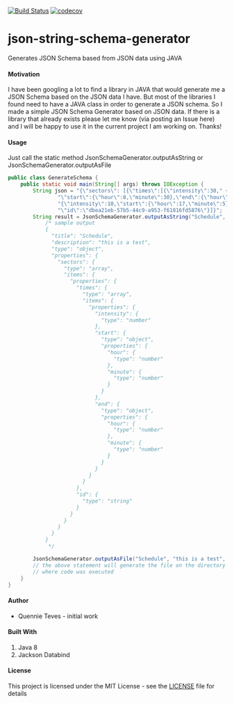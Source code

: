[![Build Status](https://travis-ci.org/simplymequeeny/json-string-schema-generator.svg?branch=master)](https://travis-ci.org/simplymequeeny/json-string-schema-generator)
[![codecov](https://codecov.io/gh/simplymequeeny/json-string-schema-generator/branch/master/graph/badge.svg)](https://codecov.io/gh/simplymequeeny/json-string-schema-generator)

# json-string-schema-generator
Generates JSON Schema based from JSON data using JAVA

#### Motivation
I have been googling a lot to find a library in JAVA that would generate me a JSON Schema based on the JSON data I have.  But most of the libraries I found need to have a JAVA class in order to generate a JSON schema.  So I made a simple JSON Schema Generator based on JSON data.  If there is a library that already exists please let me know (via posting an Issue here)  and I will be happy to use it in the current project I am working on.  Thanks!

#### Usage
Just call the static method JsonSchemaGenerator.outputAsString or JsonSchemaGenerator.outputAsFile
```java
public class GenerateSchema {
    public static void main(String[] args) throws IOException {
        String json = "{\"sectors\": [{\"times\":[{\"intensity\":30," +
                "\"start\":{\"hour\":8,\"minute\":30},\"end\":{\"hour\":17,\"minute\":0}}," +
                "{\"intensity\":10,\"start\":{\"hour\":17,\"minute\":5},\"end\":{\"hour\":23,\"minute\":55}}]," +
                "\"id\":\"dbea21eb-57b5-44c9-a953-f61816fd5876\"}]}";
        String result = JsonSchemaGenerator.outputAsString("Schedule", "this is a test", json);
            /* sample output
            {
              "title": "Schedule",
              "description": "this is a test",
              "type": "object",
              "properties": {
                "sectors": {
                  "type": "array",
                  "items": {
                    "properties": {
                      "times": {
                        "type": "array",
                        "items": {
                          "properties": {
                            "intensity": {
                              "type": "number"
                            },
                            "start": {
                              "type": "object",
                              "properties": {
                                "hour": {
                                  "type": "number"
                                },
                                "minute": {
                                  "type": "number"
                                }
                              }
                            },
                            "end": {
                              "type": "object",
                              "properties": {
                                "hour": {
                                  "type": "number"
                                },
                                "minute": {
                                  "type": "number"
                                }
                              }
                            }
                          }
                        }
                      },
                      "id": {
                        "type": "string"
                      }
                    }
                  }
                }
              } 
            }
             */

        JsonSchemaGenerator.outputAsFile("Schedule", "this is a test", json, "output-schema.json");
        // the above statement will generate the file on the directory 
        // where code was executed
    }
}
```
#### Author
* Quennie Teves - initial work 

#### Built With
1. Java 8
1. Jackson Databind 

#### License
This project is licensed under the MIT License - see the [LICENSE](/LICENSE) file for details
